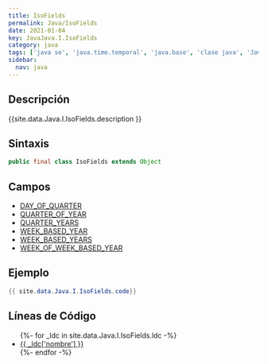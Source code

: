 ```yaml
---
title: IsoFields
permalink: Java/IsoFields
date: 2021-01-04
key: JavaJava.I.IsoFields
category: java
tags: ['java se', 'java.time.temporal', 'java.base', 'clase java', 'Java 1.8']
sidebar: 
  nav: java
---
```


## Descripción
{{site.data.Java.I.IsoFields.description }}

## Sintaxis
~~~java
public final class IsoFields extends Object
~~~

## Campos
* [DAY_OF_QUARTER](/Java/IsoFields/DAY_OF_QUARTER)
* [QUARTER_OF_YEAR](/Java/IsoFields/QUARTER_OF_YEAR)
* [QUARTER_YEARS](/Java/IsoFields/QUARTER_YEARS)
* [WEEK_BASED_YEAR](/Java/IsoFields/WEEK_BASED_YEAR)
* [WEEK_BASED_YEARS](/Java/IsoFields/WEEK_BASED_YEARS)
* [WEEK_OF_WEEK_BASED_YEAR](/Java/IsoFields/WEEK_OF_WEEK_BASED_YEAR)

## Ejemplo
~~~java
{{ site.data.Java.I.IsoFields.code}}
~~~

## Líneas de Código
<ul>
{%- for _ldc in site.data.Java.I.IsoFields.ldc -%}
   <li>
       <a href="{{_ldc['url'] }}">{{ _ldc['nombre'] }}</a>
   </li>
{%- endfor -%}
</ul>
